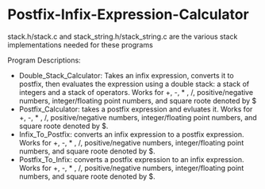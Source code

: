 # Postfix-Infix-Expression-Calculator
stack.h/stack.c and stack_string.h/stack_string.c are the various stack implementations needed for these programs

Program Descriptions:
- Double_Stack_Calculator: Takes an infix expression, converts it to postfix, then evaluates the expression using a double stack: a stack of integers and a stack of operators. Works for +, -, * , /, positive/negative numbers, integer/floating point numbers, and square roote denoted by $
- Postfix_Calculator: takes a postfix expression and evluates it. Works for +, -, * , /, positive/negative numbers, integer/floating point numbers, and square roote denoted by $.
- Infix_To_Postfix: converts an infix expression to a postfix expression. Works for +, -, * , /, positive/negative numbers, integer/floating point numbers, and square roote denoted by $.
- Postfix_To_Infix: converts a postfix expression to an infix expression. Works for +, -, * , /, positive/negative numbers, integer/floating point numbers, and square roote denoted by $.
